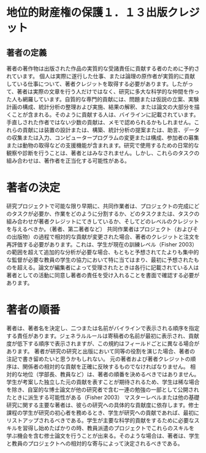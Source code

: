 # 地位的財産権の保護１．１３出版クレジット
## 著者の定義
著者の著作物は出版された作品の実質的な受諸責任に貢献する者のために予約されています。
個人は実際に遂行した仕事、または論理の原作者が実質的に貢献している仕事について、著者クレジットを取得する必要があります。したがって、著者は実際の文章を行う人だけではなく、研究に多大な科学的な仲間を作った人も網羅しています。自質的な専門的貢献には、問題または仮説の立案、実験計画の構成、統計分析の整理および実施、結果の解釈、または論文の大部分を描くことが含まれる。そのように貢献する人は、バイラインに記載されています。手直しされた作者ではない少数の貢献は、メモで認められるかもしれません。これらの貢献には装置の設計または、構築、統計分析の提案または、助言、データの収集または入力、コンピュータープログラムの変更または構成、参加者の募集または動物の取得などの支援機能が含まれます。研究で使用するための日常的な観察や診断を行うことは、著者とはみなされません。しかし、これらのタスクの組み合わせは、著作者を正当化する可能性がある。

# 著者の決定
研究プロジェクトで可能な限り早期に、共同作業者は、プロジェクトの完成にどのタスクが必要か、作業をどのように分割するか、どのタスクまたは、タスクの組み合わせが著者クレジットにてきしているか、そしてどのレベルのクレジットを与えるべきか。（著者、第二著者など）
共同作業者はプロジェクト（およびその出版物）の過程で相対的な貢献が変更された場合、著者のクレジットと注文を再評価する必要があります。これは、学生が現在の訓練レベル（Fisher 2003）の範囲を超えて追加的な分析が必要な場合、もともと予想されてたよりも集中的な監督が必要な教員の学生の協力において特に当てはまり、最初に予想されたものを超える。論文が編集者によって受理されたときは各行に記載されている人は著者としての活動に同意し著者の責任を受け入れることを書面で確認する必要があります。

# 著者の順番
著者は、著者名を決定し、二つまたは名前がバイラインで表示される順序を指定する責任があります。ジェネラルルールは寄稿者の名前が最初に表示され、貢献度が低下する順序で表示されますが、この規約はフィールドごとに異なる場合があります。
著者が研究の研究と出版において同等の役割を演じた場合、著者の注記で書き留めたいと思うかもしれない。
元の著者および著者クレジットの順序は、関係者の相対的な貢献を正確に反映するものでなければなりません。
相対的な地位（学部長、教員など）は、著者の順番を決めるべきではありません。学生が考案した独立した元の貢献を表すことが期待されるため、学生は稀な場合を除き、自室的な博士論文が他の研究者で含む一連の勉強の一部として公開されたときに派生する可能性がある（Fisher 2003）
マスターレベルまたは他の基礎研究に関する主要な著者は、彼らの研究への具体的な貢献度に依存します。修士課程の学生が研究の初心者を務めるとき、学生が研究への貢献であれば、最初にリストアップされるべきである。学生が主要な科学的貢献をするために必要なスキルを習得し始めたばかりの時、教員派遣のプロジェクトでこれらのスキルを学ぶ機会を含む修士論文を行うことが出来る。そのような場合は、著者は、学生と教員のプロジェクトへの相対的な寄与によって決定されるべきである。
